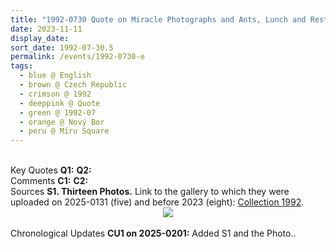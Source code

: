 ```yaml
---
title: "1992-0730 Quote on Miracle Photographs and Ants, Lunch and Rest, under a Lime Tree, during the Shopping Trip, Míru Square, Nový Bor (104 kms N of Prague), Czech Republic"
date: 2023-11-11
display_date: 
sort_date: 1992-07-30.5
permalink: /events/1992-0730-e
tags:
  - blue @ English
  - brown @ Czech Republic
  - crimson @ 1992
  - deeppink @ Quote
  - green @ 1992-07
  - orange @ Nový Bor 
  - peru @ Míru Square
---
```


<br>

<wave-list>
  <list-title color="DarkSeaGreen" width="55">Key Quotes</list-title>
  <list-item color="BlanchedAlmond" width="280"><b>Q1:</b> <i></i></list-item>
  <list-item color="Lavender" width="280"><b>Q2:</b> <i></i></list-item>
</wave-list>

<br>

<wave-list>
  <list-title color="DarkSeaGreen" width="55">Comments</list-title>
  <list-item color="BlanchedAlmond" width="280"><b>C1:</b> <i></i></list-item>
  <list-item color="Lavender" width="280"><b>C2:</b> <i></i></list-item>
</wave-list>

<br>

<wave-list>
  <list-title color="DarkSeaGreen" width="40">Sources</list-title>
  <list-item color="BlanchedAlmond" width="280"><b>S1. Thirteen Photos.</b> Link to the gallery to which they were uploaded on 2025-0131 (five) and before 2023 (eight): <a href="https://eternalmoments.smugmug.com/Collections/David-Bur%C5%A1a-Collection/1992/">Collection 1992</a>.</list-item>
</wave-list>

<div style="text-align: center"><img src="https://pub-bcc3cbe9b1e94ba1ac28915f7a3900fa.r2.dev/1992-0730-d_Lunch_and_Rest_under_a_Lime_Tree_during_the_Shopping_Trip_Miru_Square_Novy_Bor_(104_kms_N_of_Prague)_Czech_Republic_Republic_05_Crop_1_(Photo_credit_Martin_Hrubes_David_Bursa_Collection).jpg" /></div>

<br>

<wave-list>
  <list-title color="DarkSeaGreen" width="110">Chronological Updates</list-title>
  <list-item color="BlanchedAlmond" width="280"><b>CU1 on 2025-0201:</b> Added S1 and the Photo.</b></font></a>.</list-item>